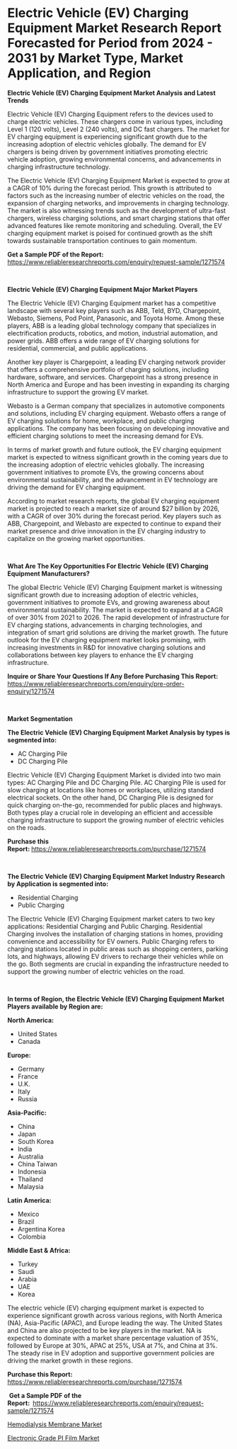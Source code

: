 <p><h1>Electric Vehicle (EV) Charging Equipment Market Research Report Forecasted for Period from 2024 -  2031 by Market Type, Market Application, and Region</h1></p><p><strong>Electric Vehicle (EV) Charging Equipment Market Analysis and Latest Trends</strong></p>
<p><p>Electric Vehicle (EV) Charging Equipment refers to the devices used to charge electric vehicles. These chargers come in various types, including Level 1 (120 volts), Level 2 (240 volts), and DC fast chargers. The market for EV charging equipment is experiencing significant growth due to the increasing adoption of electric vehicles globally. The demand for EV chargers is being driven by government initiatives promoting electric vehicle adoption, growing environmental concerns, and advancements in charging infrastructure technology.</p><p>The Electric Vehicle (EV) Charging Equipment Market is expected to grow at a CAGR of 10% during the forecast period. This growth is attributed to factors such as the increasing number of electric vehicles on the road, the expansion of charging networks, and improvements in charging technology. The market is also witnessing trends such as the development of ultra-fast chargers, wireless charging solutions, and smart charging stations that offer advanced features like remote monitoring and scheduling. Overall, the EV charging equipment market is poised for continued growth as the shift towards sustainable transportation continues to gain momentum.</p></p>
<p><strong>Get a Sample PDF of the Report:&nbsp;</strong> <a href="https://www.reliableresearchreports.com/enquiry/request-sample/1271574">https://www.reliableresearchreports.com/enquiry/request-sample/1271574</a></p>
<p>&nbsp;</p>
<p><strong>Electric Vehicle (EV) Charging Equipment Major Market Players</strong></p>
<p><p>The Electric Vehicle (EV) Charging Equipment market has a competitive landscape with several key players such as ABB, Teld, BYD, Chargepoint, Webasto, Siemens, Pod Point, Panasonic, and Toyota Home. Among these players, ABB is a leading global technology company that specializes in electrification products, robotics, and motion, industrial automation, and power grids. ABB offers a wide range of EV charging solutions for residential, commercial, and public applications.</p><p>Another key player is Chargepoint, a leading EV charging network provider that offers a comprehensive portfolio of charging solutions, including hardware, software, and services. Chargepoint has a strong presence in North America and Europe and has been investing in expanding its charging infrastructure to support the growing EV market.</p><p>Webasto is a German company that specializes in automotive components and solutions, including EV charging equipment. Webasto offers a range of EV charging solutions for home, workplace, and public charging applications. The company has been focusing on developing innovative and efficient charging solutions to meet the increasing demand for EVs.</p><p>In terms of market growth and future outlook, the EV charging equipment market is expected to witness significant growth in the coming years due to the increasing adoption of electric vehicles globally. The increasing government initiatives to promote EVs, the growing concerns about environmental sustainability, and the advancement in EV technology are driving the demand for EV charging equipment.</p><p>According to market research reports, the global EV charging equipment market is projected to reach a market size of around $27 billion by 2026, with a CAGR of over 30% during the forecast period. Key players such as ABB, Chargepoint, and Webasto are expected to continue to expand their market presence and drive innovation in the EV charging industry to capitalize on the growing market opportunities.</p></p>
<p>&nbsp;</p>
<p><strong>What Are The Key Opportunities For Electric Vehicle (EV) Charging Equipment Manufacturers?</strong></p>
<p><p>The global Electric Vehicle (EV) Charging Equipment market is witnessing significant growth due to increasing adoption of electric vehicles, government initiatives to promote EVs, and growing awareness about environmental sustainability. The market is expected to expand at a CAGR of over 30% from 2021 to 2026. The rapid development of infrastructure for EV charging stations, advancements in charging technologies, and integration of smart grid solutions are driving the market growth. The future outlook for the EV charging equipment market looks promising, with increasing investments in R&D for innovative charging solutions and collaborations between key players to enhance the EV charging infrastructure.</p></p>
<p><strong>Inquire or Share Your Questions If Any Before Purchasing This Report:</strong> <a href="https://www.reliableresearchreports.com/enquiry/pre-order-enquiry/1271574">https://www.reliableresearchreports.com/enquiry/pre-order-enquiry/1271574</a></p>
<p>&nbsp;</p>
<p><strong>Market Segmentation</strong></p>
<p><strong>The Electric Vehicle (EV) Charging Equipment Market Analysis by types is segmented into:</strong></p>
<p><ul><li>AC Charging Pile</li><li>DC Charging Pile</li></ul></p>
<p><p>Electric Vehicle (EV) Charging Equipment Market is divided into two main types: AC Charging Pile and DC Charging Pile. AC Charging Pile is used for slow charging at locations like homes or workplaces, utilizing standard electrical sockets. On the other hand, DC Charging Pile is designed for quick charging on-the-go, recommended for public places and highways. Both types play a crucial role in developing an efficient and accessible charging infrastructure to support the growing number of electric vehicles on the roads.</p></p>
<p><strong>Purchase this Report:&nbsp;</strong><a href="https://www.reliableresearchreports.com/purchase/1271574">https://www.reliableresearchreports.com/purchase/1271574</a></p>
<p>&nbsp;</p>
<p><strong>The Electric Vehicle (EV) Charging Equipment Market Industry Research by Application is segmented into:</strong></p>
<p><ul><li>Residential Charging</li><li>Public Charging</li></ul></p>
<p><p>The Electric Vehicle (EV) Charging Equipment market caters to two key applications: Residential Charging and Public Charging. Residential Charging involves the installation of charging stations in homes, providing convenience and accessibility for EV owners. Public Charging refers to charging stations located in public areas such as shopping centers, parking lots, and highways, allowing EV drivers to recharge their vehicles while on the go. Both segments are crucial in expanding the infrastructure needed to support the growing number of electric vehicles on the road.</p></p>
<p>&nbsp;</p>
<p><strong>In terms of Region, the Electric Vehicle (EV) Charging Equipment Market Players available by Region are:</strong></p>
<p>
    <p> <strong> North America: </strong>
        <ul>
            <li>United States</li>
            <li>Canada</li>
        </ul>
        </p> 
    <p> <strong> Europe: </strong>
        <ul>
            <li>Germany</li>
            <li>France</li>
            <li>U.K.</li>
            <li>Italy</li>
            <li>Russia</li>
        </ul>
        </p> 
    <p> <strong> Asia-Pacific: </strong>
        <ul>
            <li>China</li>
            <li>Japan</li>
            <li>South Korea</li>
            <li>India</li>
            <li>Australia</li>
            <li>China Taiwan</li>
            <li>Indonesia</li>
            <li>Thailand</li>
            <li>Malaysia</li>
        </ul>
        </p> 
    <p> <strong> Latin America: </strong>
        <ul>
            <li>Mexico</li>
            <li>Brazil</li>
            <li>Argentina Korea</li>
            <li>Colombia</li>
        </ul>
        </p> 
    <p> <strong> Middle East & Africa: </strong>
        <ul>
            <li>Turkey</li>
            <li>Saudi</li>
            <li>Arabia</li>
            <li>UAE</li>
            <li>Korea</li>
        </ul>
    </p>
    </p>
<p><p>The electric vehicle (EV) charging equipment market is expected to experience significant growth across various regions, with North America (NA), Asia-Pacific (APAC), and Europe leading the way. The United States and China are also projected to be key players in the market. NA is expected to dominate with a market share percentage valuation of 35%, followed by Europe at 30%, APAC at 25%, USA at 7%, and China at 3%. The steady rise in EV adoption and supportive government policies are driving the market growth in these regions.</p></p>
<p><strong>Purchase this Report: </strong><a href="https://www.reliableresearchreports.com/purchase/1271574">https://www.reliableresearchreports.com/purchase/1271574</a></p>
<p>&nbsp;<strong>Get a Sample PDF of the Report:&nbsp;&nbsp;</strong><a href="https://www.reliableresearchreports.com/enquiry/request-sample/1271574">https://www.reliableresearchreports.com/enquiry/request-sample/1271574</a></p>
<p><strong></strong></p>
<p><p><a href="https://github.com/Angelnienowdseej3e45z3p8c/Market-Research-Report-List-1/blob/main/hemodialysis-membrane-market.md">Hemodialysis Membrane Market</a></p><p><a href="https://github.com/brentleyjimmiealvaradoz4l1rea/Market-Research-Report-List-1/blob/main/electronic-grade-pi-film-market.md">Electronic Grade PI Film Market</a></p></p>